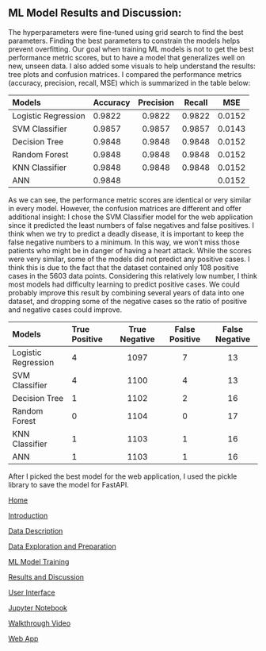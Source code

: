 ## ML Model Results and Discussion:

The hyperparameters were fine-tuned using grid search to find the best parameters.
Finding the best parameters to constrain the models helps prevent overfitting. Our goal
when training ML models is not to get the best performance metric scores, but to have a
model that generalizes well on new, unseen data. I also added some visuals to help
understand the results: tree plots and confusion matrices. I compared the performance
metrics (accuracy, precision, recall, MSE) which is summarized in the table below:

| Models | Accuracy | Precision | Recall | MSE |
| :----------- | :----- | :----: | :----: | :----: |
| Logistic Regression | 0.9822 | 0.9822 | 0.9822 |0.0152 |
| SVM Classifier | 0.9857 | 0.9857 | 0.9857 |0.0143|
| Decision Tree | 0.9848 | 0.9848 | 0.9848 |0.0152 |
| Random Forest | 0.9848 | 0.9848 | 0.9848 |0.0152 |
| KNN Classifier | 0.9848 | 0.9848 | 0.9848 |0.0152 |
| ANN | 0.9848 |  |  |0.0152 |

As we can see, the performance metric scores are identical or very similar in every
model. However, the confusion matrices are different and offer additional insight: I
chose the SVM Classifier model for the web application since it predicted the least
numbers of false negatives and false positives. I think when we try to predict a deadly
disease, it is important to keep the false negative numbers to a minimum. In this way,
we won’t miss those patients who might be in danger of having a heart attack.
While the scores were very similar, some of the models did not predict any positive
cases. I think this is due to the fact that the dataset contained only 108 positive cases in
the 5603 data points. Considering this relatively low number, I think most models had
difficulty learning to predict positive cases. We could probably improve this result by
combining several years of data into one dataset, and dropping some of the negative
cases so the ratio of positive and negative cases could improve.

| Models | True Positive | True Negative | False Positive | False Negative |
| :----------- | :----- | :----: | :----: | :----: |
| Logistic Regression | 4 | 1097 | 7 |13 |
| SVM Classifier | 4 | 1100 | 4 |13|
| Decision Tree | 1 | 1102 | 2 |16 |
| Random Forest | 0 | 1104 | 0 |17 |
| KNN Classifier | 1 |1103 | 1 |16 |
| ANN | 1 | 1103 | 1 |16 |

After I picked the best model for the web application, I used the pickle library to save the
model for FastAPI.

[Home](http://piringer.github.io/heartdisease/index)

[Introduction](http://piringer.github.io/heartdisease/intro)

[Data Description](http://piringer.github.io/heartdisease/Project.pdf)

[Data Exploration and Preparation](http://piringer.github.io/heartdisease/exploration)

[ML Model Training](http://piringer.github.io/heartdisease/models)

[Results and Discussion](http://piringer.github.io/heartdisease/results)

[User Interface](http://piringer.github.io/heartdisease/ui)

[Jupyter Notebook](https://github.com/piringer/heartdisease/blob/main/austral_nb.ipynb)

[Walkthrough Video](https://www.youtube.com/watch?v=18eQWJJu3tA)

[Web App](http://ec2-52-54-129-72.compute-1.amazonaws.com:8501/)




